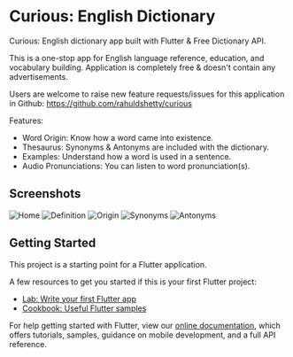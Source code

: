 # Curious: English Dictionary

Curious: English dictionary app built with Flutter & Free Dictionary API.

This is a one-stop app for English language reference, education, and vocabulary building.
Application is completely free & doesn't contain any advertisements.

Users are welcome to raise new feature requests/issues for this application in Github: https://github.com/rahuldshetty/curious

Features:
* Word Origin: Know how a word came into existence.
* Thesaurus: Synonyms & Antonyms are included with the dictionary.
* Examples: Understand how a word is used in a sentence.
* Audio Pronunciations: You can listen to word pronunciation(s).

## Screenshots

![Home](/screenshots/mobile/0.png)
![Definition](/screenshots/mobile/1.png)
![Origin](/screenshots/mobile/2.png)
![Synonyms](/screenshots/mobile/3.png)
![Antonyms](/screenshots/mobile/4.png)

## Getting Started

This project is a starting point for a Flutter application.

A few resources to get you started if this is your first Flutter project:

- [Lab: Write your first Flutter app](https://flutter.dev/docs/get-started/codelab)
- [Cookbook: Useful Flutter samples](https://flutter.dev/docs/cookbook)

For help getting started with Flutter, view our
[online documentation](https://flutter.dev/docs), which offers tutorials,
samples, guidance on mobile development, and a full API reference.
